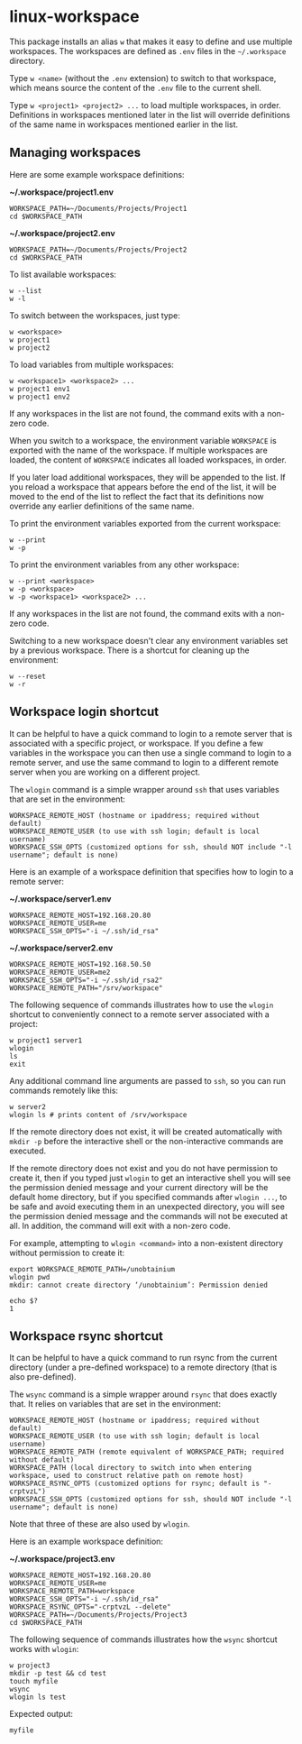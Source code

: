 # linux-workspace

This package installs an alias `w` that makes it easy to define and use
multiple workspaces. The workspaces are defined as `.env` files in the
`~/.workspace` directory.

Type `w <name>` (without the `.env` extension)
to switch to that workspace, which means source the content of the `.env`
file to the current shell. 

Type `w <project1> <project2> ...` to load multiple workspaces,
in order. Definitions in workspaces mentioned later in the list will override
definitions of the same name in workspaces mentioned earlier in the list.

## Managing workspaces

Here are some example workspace definitions:

**~/.workspace/project1.env**

    WORKSPACE_PATH=~/Documents/Projects/Project1
    cd $WORKSPACE_PATH

**~/.workspace/project2.env**

    WORKSPACE_PATH=~/Documents/Projects/Project2
    cd $WORKSPACE_PATH

To list available workspaces:

    w --list
    w -l

To switch between the workspaces, just type:

    w <workspace>
    w project1
    w project2

To load variables from multiple workspaces:

    w <workspace1> <workspace2> ...
    w project1 env1
    w project1 env2

If any workspaces in the list are not found, the command exits with a non-zero
code.

When you switch to a workspace, the environment variable `WORKSPACE` is
exported with the name of the workspace. If multiple workspaces are loaded,
the content of `WORKSPACE` indicates all loaded workspaces, in order.

If you later load additional workspaces, they will be appended to the list.
If you reload a workspace that appears before the end of the list, it will
be moved to the end of the list to reflect the fact that its definitions now
override any earlier definitions of the same name.

To print the environment variables exported from the current workspace:

    w --print
    w -p

To print the environment variables from any other workspace:

    w --print <workspace>
    w -p <workspace>
    w -p <workspace1> <workspace2> ...

If any workspaces in the list are not found, the command exits with a non-zero
code.
    
Switching to a new workspace doesn't clear any environment variables set
by a previous workspace. There is a shortcut for cleaning up the environment:

    w --reset
    w -r

## Workspace login shortcut

It can be helpful to have a quick command to login to a remote server that is
associated with a specific project, or workspace. If you define a few variables
in the workspace you can then use a single command to login to a remote server,
and use the same command to login to a different remote server when you are
working on a different project. 

The `wlogin` command is a simple wrapper around `ssh` that uses variables that
are set in the environment:

    WORKSPACE_REMOTE_HOST (hostname or ipaddress; required without default)
    WORKSPACE_REMOTE_USER (to use with ssh login; default is local username)
    WORKSPACE_SSH_OPTS (customized options for ssh, should NOT include "-l username"; default is none)

Here is an example of a workspace definition that specifies how to login to
a remote server:

**~/.workspace/server1.env**

    WORKSPACE_REMOTE_HOST=192.168.20.80
    WORKSPACE_REMOTE_USER=me
    WORKSPACE_SSH_OPTS="-i ~/.ssh/id_rsa"

**~/.workspace/server2.env**

    WORKSPACE_REMOTE_HOST=192.168.50.50
    WORKSPACE_REMOTE_USER=me2
    WORKSPACE_SSH_OPTS="-i ~/.ssh/id_rsa2"
    WORKSPACE_REMOTE_PATH="/srv/workspace"

The following sequence of commands illustrates how to use the `wlogin` shortcut
to conveniently connect to a remote server associated with a project:

    w project1 server1
    wlogin
    ls
    exit

Any additional command line arguments are passed to `ssh`, so you can run
commands remotely like this:

    w server2
    wlogin ls # prints content of /srv/workspace
    
If the remote directory does not exist, it will be created automatically with
`mkdir -p` before the interactive shell or the non-interactive commands are 
executed.

If the remote directory does not exist and you do not have permission to create it,
then if you typed just `wlogin` to get an interactive shell you will see the 
permission denied message and your current directory will be the default home
directory, but if you specified commands after `wlogin ...`, to be safe and avoid
executing them in an unexpected directory, you will see the permission denied message
and the commands will not be  executed at all. In addition, the command will exit
with a non-zero code.

For example, attempting to `wlogin <command>` into a non-existent directory without
permission to create it:

    export WORKSPACE_REMOTE_PATH=/unobtainium
    wlogin pwd
    mkdir: cannot create directory ‘/unobtainium’: Permission denied

    echo $?
    1


## Workspace rsync shortcut

It can be helpful to have a quick command to run rsync from the current directory 
(under a pre-defined workspace) to a remote directory (that is also pre-defined).

The `wsync` command is a simple wrapper around `rsync` that does exactly that. It
relies on variables that are set in the environment:

    WORKSPACE_REMOTE_HOST (hostname or ipaddress; required without default)
    WORKSPACE_REMOTE_USER (to use with ssh login; default is local username)
    WORKSPACE_REMOTE_PATH (remote equivalent of WORKSPACE_PATH; required without default)
    WORKSPACE_PATH (local directory to switch into when entering workspace, used to construct relative path on remote host)
    WORKSPACE_RSYNC_OPTS (customized options for rsync; default is "-crptvzL")
    WORKSPACE_SSH_OPTS (customized options for ssh, should NOT include "-l username"; default is none)

Note that three of these are also used by `wlogin`.

Here is an example workspace definition:

**~/.workspace/project3.env**

    WORKSPACE_REMOTE_HOST=192.168.20.80
    WORKSPACE_REMOTE_USER=me
    WORKSPACE_REMOTE_PATH=workspace
    WORKSPACE_SSH_OPTS="-i ~/.ssh/id_rsa"
    WORKSPACE_RSYNC_OPTS="-crptvzL --delete"
    WORKSPACE_PATH=~/Documents/Projects/Project3
    cd $WORKSPACE_PATH

The following sequence of commands illustrates how the `wsync` shortcut works with `wlogin`:

    w project3
    mkdir -p test && cd test
    touch myfile
    wsync
    wlogin ls test

Expected output:

    myfile

